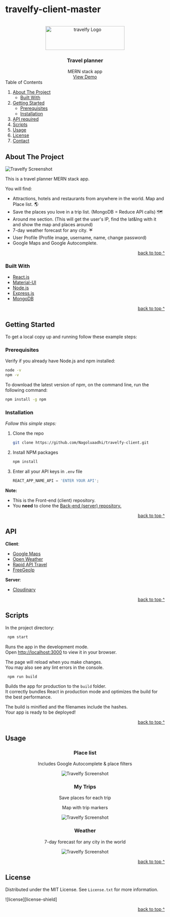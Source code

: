 # travelfy-client-master
<div id="top"></div>

<!-- PROJECT LOGO -->
<br />
<div align="center">
  <a href="https://github.com/Nagoluaadhi/travelfy-client-master.git">
    <img src="src/assets/images/travelfy-logo-blue.jpg" alt="travelfy Logo" width="250" height="75" alt="Travelfy">
  </a>
  <h3 align="center">Travel planner</h3>
     MERN stack app
    <br />
   <a href="https://travelfy.netlify.app/">View Demo</a>
</div>

<!-- TABLE OF CONTENTS -->
  <summary>Table of Contents</summary>
  <ol>
    <li>
      <a href="#about-the-project">About The Project</a>
      <ul>
        <li><a href="#built-with">Built With</a></li>
      </ul>
    </li>
    <li>
      <a href="#getting-started">Getting Started</a>
      <ul>
        <li><a href="#prerequisites">Prerequisites</a></li>
        <li><a href="#installation">Installation</a></li>
      </ul>
    </li>
    <li><a href="#api">API required</a></li>
    <li><a href="#scripts">Scripts</a></li>
    <li><a href="#usage">Usage</a></li>
    <li><a href="#license">License</a></li>
    <li><a href="#contact">Contact</a></li>
  </ol>


<!-- ABOUT THE PROJECT -->
## About The Project

![Travelfy Screenshot][product-screenshot]

This is a travel planner MERN stack app.

You will find:
* Attractions, hotels and restaurants from anywhere in the world. Map and Place list. :earth_americas:
* Save the places you love in a trip list. (MongoDB = Reduce API calls) :world_map:
* Around me section. (This will get the user's IP, find the lat&lng with it and show the map and places around)
* 7-day weather forecast for any city. :umbrella:	
* User Profile (Profile image, username, name, change password)
* Google Maps and Google Autocomplete.

<p align="right"><a href="#top">back to top ^</a></p>


### Built With

* [React.js](https://reactjs.org/)
* [Material-UI](https://mui.com/)
* [Node.js](https://nodejs.org/en/)
* [Express.js](https://expressjs.com/)
* [MongoDB](https://www.mongodb.com/)

<p align="right"><a href="#top">back to top ^</a></p>

<!-- GETTING STARTED -->
## Getting Started

To get a local copy up and running follow these example steps:

### Prerequisites

Verify if you already have Node.js and npm installed:
  ```sh
  node -v
  npm -v
  ```

 To download the latest version of npm, on the command line, run the following command:
  ```sh
  npm install -g npm
  ```

### Installation

_Follow this simple steps:_

1. Clone the repo
   ```sh
   git clone https://github.com/Nagoluaadhi/travelfy-client.git
   ```
2. Install NPM packages
   ```sh
   npm install
   ```
3. Enter all your API keys in `.env` file
   ```js
   REACT_APP_NAME_API = 'ENTER YOUR API';
   ```

**Note:**
* This is the Front-end (client) repository.
* You **need** to clone the [Back-end (server) repository.](https://github.com/Nagoluaadhi/travelfy-server)

<p align="right"><a href="#top">back to top ^</a></p>

<!-- API LIST -->
## API

**Client**:
* [Google Maps](https://developers.google.com/maps)
* [Open Weather](https://openweathermap.org/api)
* [Rapid API Travel](https://rapidapi.com/apidojo/api/travel-advisor)
* [FreeGeoIp](https://freegeoip.app/)

**Server**:
* [Cloudinary](https://cloudinary.com/)

<p align="right"><a href="#top">back to top ^</a></p>

<!-- SCRIPTS -->
## Scripts

In the project directory:

 ```sh
  npm start
 ```
Runs the app in the development mode.\
Open [http://localhost:3000](http://localhost:3000) to view it in your browser.

The page will reload when you make changes.\
You may also see any lint errors in the console.

 ```sh
  npm run build
 ```

Builds the app for production to the `build` folder.\
It correctly bundles React in production mode and optimizes the build for the best performance.

The build is minified and the filenames include the hashes.\
Your app is ready to be deployed!

<p align="right"><a href="#top">back to top ^</a></p>

<!-- USAGE EXAMPLES -->
## Usage

 <div align="center">
 <h3 >Place list</h3>
  <p>Includes Google Autocomplete & place filters</p>

![Travelfy Screenshot][product-screenshot2]

 <h3 >My Trips</h3>
  <p>Save places for each trip </p>
  <p>Map with trip markers</p>

![Travelfy Screenshot][product-screenshot3]

  <h3>Weather</h3>
  <p>7-day forecast for any city in the world</p>

![Travelfy Screenshot][product-screenshot4]

 </div>

<p align="right"><a href="#top">back to top ^</a></p>

<!-- LICENSE -->
## License

Distributed under the MIT License. See `License.txt` for more information.

![license][license-shield]

<p align="right"><a href="#top">back to top ^</a></p>


[product-screenshot]: src/assets/images/home.jpg
[product-screenshot2]: src/assets/images/explore.jpg
[product-screenshot3]: src/assets/images/mytrips.jpg
[product-screenshot4]: src/assets/images/weather.jpg
